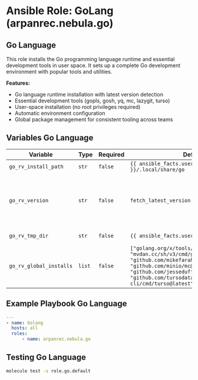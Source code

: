 # Ansible Role: GoLang (arpanrec.nebula.go)

## Go Language

This role installs the Go programming language runtime and essential development tools in user space. It sets up a complete Go development environment with popular tools and utilities.

**Features:**

- Go language runtime installation with latest version detection
- Essential development tools (gopls, gosh, yq, mc, lazygit, turso)
- User-space installation (no root privileges required)
- Automatic environment configuration
- Global package management for consistent tooling across teams

## Variables Go Language

| Variable                | Type   | Required | Default                                                                                                                                                                                                                                      | Description                                                                                                                                                                           |
|-------------------------|--------|----------|----------------------------------------------------------------------------------------------------------------------------------------------------------------------------------------------------------------------------------------------|---------------------------------------------------------------------------------------------------------------------------------------------------------------------------------------|
| `go_rv_install_path`    | `str`  | `false`  | `{{ ansible_facts.user_dir }}/.local/share/go`                                                                                                                                                                                               | Install path for Go.                                                                                                                                                                  |
| `go_rv_version`         | `str`  | `false`  | `fetch_latest_version`                                                                                                                                                                                                                       | Exact release version of go language. Example Format `go1.23.2`. If set to `fetch_latest_version`, it will fetch the latest version from [golang](https://golang.org/VERSION?m=text). |
| `go_rv_tmp_dir`         | `str`  | `false`  | `{{ ansible_facts.user_dir }}/.tmp/go`                                                                                                                                                                                                       | Temporary cache directory for install.                                                                                                                                                |
| `go_rv_global_installs` | `list` | `false`  | `["golang.org/x/tools/gopls@latest", "mvdan.cc/sh/v3/cmd/gosh@latest", "github.com/mikefarah/yq/v4@latest", "github.com/minio/mc@latest", "github.com/jesseduffield/lazygit@latest", "github.com/tursodatabase/turso-cli/cmd/turso@latest"]` | List of global packages to install.                                                                                                                                                   |

## Example Playbook Go Language

```yaml
---
- name: Golang
  hosts: all
  roles:
      - name: arpanrec.nebula.go
```

## Testing Go Language

```bash
molecule test -s role.go.default
```
